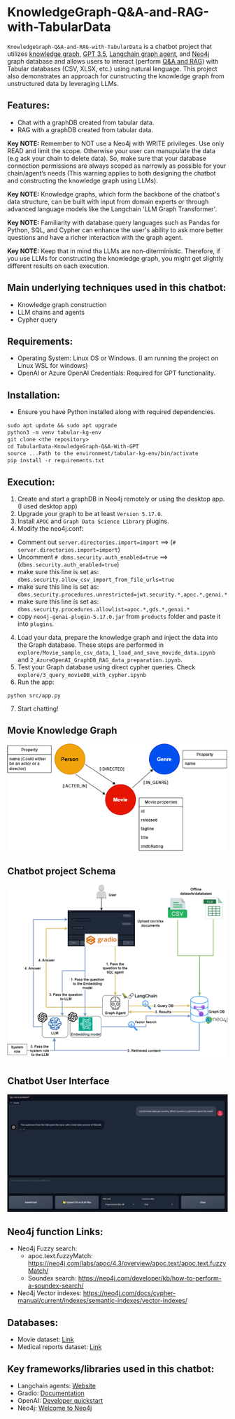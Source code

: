 # KnowledgeGraph-Q&A-and-RAG-with-TabularData

`KnowledgeGraph-Q&A-and-RAG-with-TabularData` is a chatbot project that utilizes <u>knowledge graph</u>, <u>GPT 3.5</u>, <u>Langchain graph agent</u>, and <u>Neo4j</u> graph database and allows users to interact (perform <u>Q&A and RAG</u>) with Tabular databases (CSV, XLSX, etc.) using natural language. This project also demonstrates an approach for cunstructing the knowledge graph from unstructured data by leveraging LLMs.

## Features:
- Chat with a graphDB created from tabular data.
- RAG with a graphDB created from tabular data.

**Key NOTE:** Remember to NOT use a Neo4j with WRITE privileges. Use only READ and limit the scope. Otherwise your user can manupulate the data (e.g ask your chain to delete data). So, make sure that your database connection permissions are always scoped as narrowly as possible for your chain/agent’s needs (This warning applies to both designing the chatbot and constructing the knowledge graph using LLMs).

**Key NOTE:** Knowledge graphs, which form the backbone of the chatbot's data structure, can be built with input from domain experts or through advanced language models like the Langchain 'LLM Graph Transformer'. 

**Key NOTE:** Familiarity with database query languages such as Pandas for Python, SQL, and Cypher can enhance the user's ability to ask more better questions and have a richer interaction with the graph agent.

**Key NOTE:** Keep that in mind tha LLMs are non-diterministic. Therefore, if you use LLMs for constructing the knowledge graph, you might get slightly different results on each execution.


## Main underlying techniques used in this chatbot:
- Knowledge graph construction
- LLM chains and agents
- Cypher query

## Requirements:
- Operating System: Linux OS or Windows. (I am running the project on Linux WSL for windows)
- OpenAI or Azure OpenAI Credentials: Required for GPT functionality.

## Installation:
- Ensure you have Python installed along with required dependencies.
```
sudo apt update && sudo apt upgrade
python3 -m venv tabular-kg-env
git clone <the repository>
cd TabularData-KnowledgeGraph-Q&A-With-GPT
source ...Path to the environment/tabular-kg-env/bin/activate
pip install -r requirements.txt
```

## Execution:
1. Create and start a graphDB in Neo4j remotely or using the desktop app. (I used desktop app)
2. Upgrade your graph to be at least `Version 5.17.0`.
3. Install `APOC` and `Graph Data Science Library` plugins.
4. Modify the neo4j.conf:
  - Comment out `server.directories.import=import` ==> (`# server.directories.import=import`)
  - Uncomment `# dbms.security.auth_enabled=true` ==> (`dbms.security.auth_enabled=true`)
  - make sure this line is set as: `dbms.security.allow_csv_import_from_file_urls=true`
  - make sure this line is set as: `dbms.security.procedures.unrestricted=jwt.security.*,apoc.*,genai.*`
  - make sure this line is set as: `dbms.security.procedures.allowlist=apoc.*,gds.*,genai.*`
  - copy `neo4j-genai-plugin-5.17.0.jar` from `products` folder and paste it into `plugins`.

4. Load your data, prepare the knowledge graph and inject the data into the Graph database. These steps are performed in `explore/Movie_sample_csv_data`, `1_load_and_save_movide_data.ipynb` and `2_AzureOpenAI_GraphDB_RAG_data_preparation.ipynb`.
5. Test your Graph database using direct cypher queries. Check `explore/3_query_movieDB_with_cypher.ipynb`
6. Run the app:
```
python src/app.py
```
7. Start chatting!

## Movie Knowledge Graph
<div align="center">
  <img src="images/movie_KnowledgeGraph.png" alt="movie_KnowledgeGraph">
</div>

## Chatbot project Schema
<div align="center">
  <img src="images/projectschema.png" alt="Schema">
</div>

## Chatbot User Interface
<div align="center">
  <img src="images/UI.png" alt="ChatBot_UI">
</div>

## Neo4j function Links:
- Neo4j Fuzzy search:
    - apoc.text.fuzzyMatch: https://neo4j.com/labs/apoc/4.3/overview/apoc.text/apoc.text.fuzzyMatch/
    - Soundex search: https://neo4j.com/developer/kb/how-to-perform-a-soundex-search/
- Neo4j Vector indexes: https://neo4j.com/docs/cypher-manual/current/indexes/semantic-indexes/vector-indexes/

## Databases:
- Movie dataset: [Link](https://raw.githubusercontent.com/tomasonjo/blog-datasets/main/movies/movies_small.csv)
- Medical reports dataset: [Link](https://github.com/neo4j-partners/neo4j-generative-ai-azure/tree/main/ingestion/data)

## Key frameworks/libraries used in this chatbot:
- Langchain agents: [Website](https://python.langchain.com/docs/use_cases/graph/quickstart/)
- Gradio: [Documentation](https://www.gradio.app/docs/interface)
- OpenAI: [Developer quickstart](https://platform.openai.com/docs/quickstart?context=python)
- Neo4j: [Welcome to Neo4j](https://neo4j.com/docs/getting-started/)
